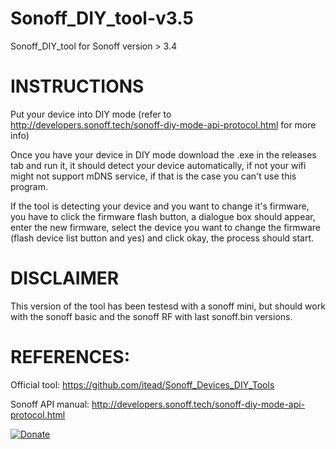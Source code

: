 # Sonoff_DIY_tool-v3.5
Sonoff_DIY_tool for Sonoff version > 3.4

# INSTRUCTIONS

Put your device into DIY mode (refer to http://developers.sonoff.tech/sonoff-diy-mode-api-protocol.html for more info)

Once you have your device in DIY mode download the .exe in the releases tab and run it, it should detect your device automatically, if not your wifi might not support mDNS service, if that is the case you can't use this program.

If the tool is detecting your device and you want to change it's firmware, you have to click the firmware flash button, a dialogue box should appear, enter the new firmware, select the device you want to change the firmware (flash device list button and yes) and click okay, the process should start.

# DISCLAIMER

This version of the tool has been testesd with a sonoff mini, but should work with the sonoff basic and the sonoff RF with last sonoff.bin versions.

# REFERENCES:
Official tool: https://github.com/itead/Sonoff_Devices_DIY_Tools

Sonoff API manual: http://developers.sonoff.tech/sonoff-diy-mode-api-protocol.html


<p><a href="https://www.paypal.com/donate?hosted_button_id=99WGBDZED62EE" rel="nofollow"><img src="https://camo.githubusercontent.com/2bfa6102e99ff9a137185897b0a566aa0977a4790348c462e6951829e787af8f/68747470733a2f2f696d672e736869656c64732e696f2f62616467652f446f6e6174652d50617950616c2d677265656e2e737667" alt="Donate" data-canonical-src="https://img.shields.io/badge/Donate-PayPal-green.svg" style="max-width:100%;"></a></p>
